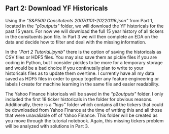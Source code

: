 ## Part 2: Download YF Historicals

Using the *"S&P500 Consitutents 20070101-20220116.json"* from Part 1, located in the *"p1outputs"* folder, we will download the YF historicals for the past 15 years. For now we will download the full 15 year history of all tickers in the consituents json file. In Part 3 we will then complete an EDA on the data and decide how to filter and deal with the missing information.

In the *"Part 2 Tutorial.ipynb"* there is the option of saving the historicals as CSV files or HDF5 files. You may also save them as pickle files if you are coding in Python, but I consider pickles to be more for a temporary storage and would be a bad choice if you continutally plan to write to your historicals files as to update them overtime. I currently have all my data saved as HDF5 files in order to group together any feature engineering or labels I create for machine learning in the same file and easier readability. 

The Yahoo Finance historicals will be saved in the *"p2outputs"* folder. I only included the first 18 ticker historicals in the folder for obvious reasons. Additionally, there is a *"logs"* folder which contains all the tickers that could be downloaded from Yahoo Finance at the time of writing this and all those that were unavaliable off of Yahoo Finance. This folder will be created as you move through the tutorial notebook. Again, this missing tickers problem will be analyzed with solutions in Part 3.
